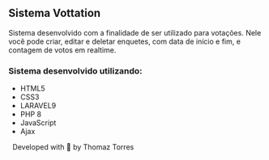 ## Sistema Vottation

Sistema desenvolvido com a finalidade de ser utilizado para votações. 
Nele você pode criar, editar e deletar enquetes, com data de início e fim, e contagem de votos em realtime.

### Sistema desenvolvido utilizando: 
- HTML5
- CSS3
- LARAVEL9
- PHP 8
- JavaScript
- Ajax

&nbsp;
Developed with 💙 by Thomaz Torres
